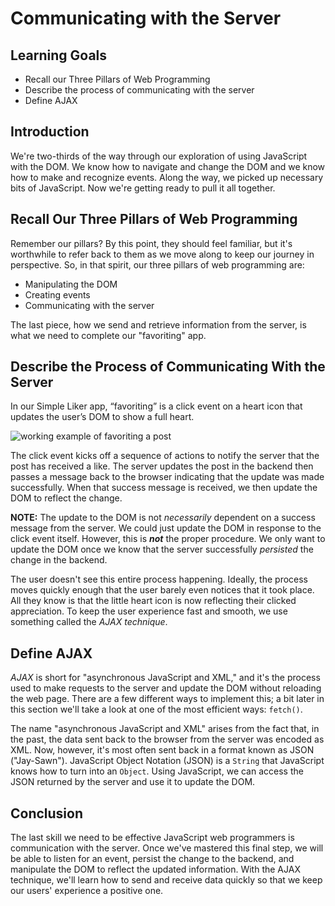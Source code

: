# Communicating with the Server

## Learning Goals

- Recall our Three Pillars of Web Programming
- Describe the process of communicating with the server
- Define AJAX

## Introduction

We're two-thirds of the way through our exploration of using JavaScript with the
DOM. We know how to navigate and change the DOM and we know how to make and
recognize events. Along the way, we picked up necessary bits of JavaScript. Now
we're getting ready to pull it all together.

## Recall Our Three Pillars of Web Programming

Remember our pillars? By this point, they should feel familiar, but it's
worthwhile to refer back to them as we move along to keep our journey in
perspective. So, in that spirit, our three pillars of web programming are:

- Manipulating the DOM
- Creating events
- Communicating with the server

The last piece, how we send and retrieve information from the server, is what we
need to complete our "favoriting" app.

## Describe the Process of Communicating With the Server

In our Simple Liker app, “favoriting” is a click event on a heart icon that
updates the user’s DOM to show a full heart.

![working example of favoriting a post][three-pillars-example-working]

The click event kicks off a sequence of actions to notify the server that the
post has received a like. The server updates the post in the backend then passes
a message back to the browser indicating that the update was made successfully.
When that success message is received, we then update the DOM to reflect the
change.

**NOTE:** The update to the DOM is not _necessarily_ dependent on a success
message from the server. We could just update the DOM in response to the click
event itself. However, this is ***not*** the proper procedure. We only want to
update the DOM once we know that the server successfully _persisted_ the change
in the backend.

The user doesn't see this entire process happening. Ideally, the process moves
quickly enough that the user barely even notices that it took place. All they
know is that the little heart icon is now reflecting their clicked appreciation.
To keep the user experience fast and smooth, we use something called the _AJAX
technique_.

## Define AJAX

_AJAX_ is short for "asynchronous JavaScript and XML," and it's the process used
to make requests to the server and update the DOM without reloading the web
page. There are a few different ways to implement this; a bit later in this
section we'll take a look at one of the most efficient ways: `fetch()`.

The name "asynchronous JavaScript and XML" arises from the fact that, in the
past, the data sent back to the browser from the server was encoded as XML. Now,
however, it's most often sent back in a format known as JSON ("Jay-Sawn").
JavaScript Object Notation (JSON) is a `String` that JavaScript knows how to
turn into an `Object`. Using JavaScript, we can access the JSON returned by the
server and use it to update the DOM.

## Conclusion

The last skill we need to be effective JavaScript web programmers is
communication with the server. Once we've mastered this final step, we will be
able to listen for an event, persist the change to the backend, and manipulate
the DOM to reflect the updated information. With the AJAX technique, we'll learn
how to send and receive data quickly so that we keep our users' experience a
positive one.

[three-pillars-example-working]: https://curriculum-content.s3.amazonaws.com/fewpjs/fewpjs-stitching-together-the-three-pillars/three-pillars-02.gif
